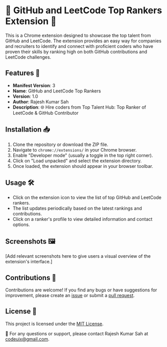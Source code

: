# 🌟 GitHub and LeetCode Top Rankers Extension 🌟

This is a Chrome extension designed to showcase the top talent from GitHub and LeetCode. The extension provides an easy way for companies and recruiters to identify and connect with proficient coders who have proven their skills by ranking high on both GitHub contributions and LeetCode challenges.

## Features 🚀

- **Manifest Version**: 3
- **Name**: GitHub and LeetCode Top Rankers
- **Version**: 1.0
- **Author**: Rajesh Kumar Sah
- **Description**: 🌐 Hire coders from Top Talent Hub: Top Ranker of LeetCode & GitHub Contributor

## Installation 📥

1. Clone the repository or download the ZIP file.
2. Navigate to `chrome://extensions/` in your Chrome browser.
3. Enable "Developer mode" (usually a toggle in the top right corner).
4. Click on "Load unpacked" and select the extension directory.
5. Once loaded, the extension should appear in your browser toolbar.

## Usage 🛠️

- Click on the extension icon to view the list of top GitHub and LeetCode rankers.
- The list updates periodically based on the latest rankings and contributions.
- Click on a ranker's profile to view detailed information and contact options.

## Screenshots 🖼️

[Add relevant screenshots here to give users a visual overview of the extension's interface.]

## Contributions 🤝

Contributions are welcome! If you find any bugs or have suggestions for improvement, please create an [issue](#) or submit a [pull request](#).

## License 📜

This project is licensed under the [MIT License](LICENSE).

💌 For any questions or support, please contact Rajesh Kumar Sah at codeuix@gmail.com.
